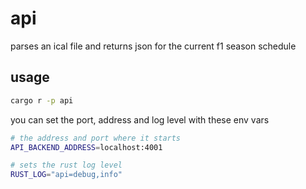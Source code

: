 # api

parses an ical file and returns json for the current f1 season schedule

## usage

```bash
cargo r -p api
```

you can set the port, address and log level with these env vars

```bash
# the address and port where it starts
API_BACKEND_ADDRESS=localhost:4001

# sets the rust log level
RUST_LOG="api=debug,info"
```

